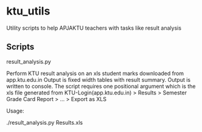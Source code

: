 # ktu\_utils
Utility scripts to help APJAKTU teachers with tasks like result analysis

## Scripts
result\_analysis.py

Perform KTU result analysis on an xls student marks downloaded from app.ktu.edu.in
Output is fixed width tables with result summary. Output is written to console.
The script requires one positional argument which is the xls file generated from
KTU-Login(app.ktu.edu.in) > Results > Semester Grade Card Report > ... > Export as XLS

Usage:

./result\_analysis.py Results.xls

